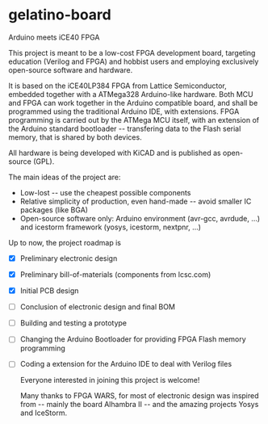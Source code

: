 # gelatino-board
Arduino meets iCE40 FPGA

This project is meant to be a low-cost FPGA development board, targeting education (Verilog and FPGA) and hobbist users and employing exclusively open-source software and hardware.

It is based on the iCE40LP384 FPGA from Lattice Semiconductor, embedded together with a ATMega328 Arduino-like hardware. Both MCU and FPGA can work together in the Arduino compatible board, and shall be programmed using the traditional Arduino IDE, with extensions. FPGA programming is carried out by the ATMega MCU itself, with an extension of the Arduino standard bootloader -- transfering data to the Flash serial memory, that is shared by both devices.

All hardware is being developed with KiCAD and is published as open-source (GPL).

The main ideas of the project are:
  * Low-lost -- use the cheapest possible components
  * Relative simplicity of production, even hand-made -- avoid smaller IC packages (like BGA)
  * Open-source software only: Arduino environment (avr-gcc, avrdude, ...) and icestorm framework (yosys, icestorm, nextpnr, ...)

Up to now, the project roadmap is
- [x] Preliminary electronic design
- [x] Preliminary bill-of-materials (components from lcsc.com)
- [x] Initial PCB design
- [ ] Conclusion of electronic design and final BOM
- [ ] Building and testing a prototype
- [ ] Changing the Arduino Bootloader for providing FPGA Flash memory programming
- [ ] Coding a extension for the Arduino IDE to deal with Verilog files
  
  Everyone interested in joining this project is welcome!
  
  Many thanks to FPGA WARS, for most of electronic design was inspired from -- mainly the board Alhambra II -- and the amazing projects Yosys and IceStorm.
  
